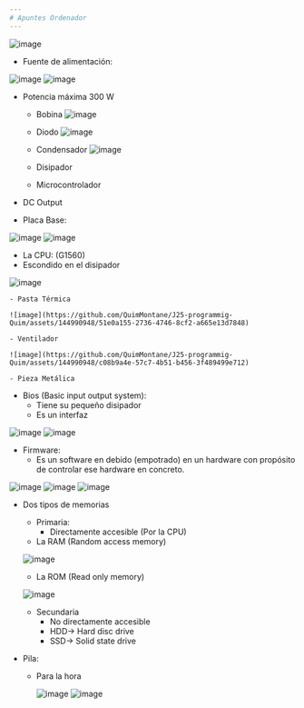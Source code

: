 ```yaml
---
# Apuntes Ordenador
---
```


![image](https://github.com/QuimMontane/J25-programmig-Quim/assets/144990948/3525177a-7d7d-45c8-a488-aa1dfe322f0c)

- Fuente de alimentación:

![image](https://github.com/QuimMontane/J25-programmig-Quim/assets/144990948/4d9da1ce-491d-4af9-bc6d-89db267d54ff)
![image](https://github.com/QuimMontane/J25-programmig-Quim/assets/144990948/a93446cd-23ee-415f-b89e-83fe0c76d025)

  - Potencia máxima 300 W                                    
    - Bobina
    ![image](https://github.com/QuimMontane/J25-programmig-Quim/assets/144990948/62b58ae8-9a10-403f-9da8-3de03af678cd)

    - Diodo
      ![image](https://github.com/QuimMontane/J25-programmig-Quim/assets/144990948/3f3fcc59-9846-47bf-9dc5-03606da791f7)

    - Condensador
      ![image](https://github.com/QuimMontane/J25-programmig-Quim/assets/144990948/619a34b4-081d-4aed-a09c-65236f2d3b8e)

    - Disipador
    - Microcontrolador
  - DC Output


- Placa Base:


![image](https://github.com/QuimMontane/J25-programmig-Quim/assets/144990948/f7d06e14-5c43-4a27-bbcb-154d97b1f281)
![image](https://github.com/QuimMontane/J25-programmig-Quim/assets/144990948/ee3869ac-ae3f-462c-a546-782e7c1715f0)

  - La CPU: (G1560)
  - Escondido en el disipador

![image](https://github.com/QuimMontane/J25-programmig-Quim/assets/144990948/f8be51b6-41e4-43c6-9951-37f87b3df8f5)


    - Pasta Térmica
    
    ![image](https://github.com/QuimMontane/J25-programmig-Quim/assets/144990948/51e0a155-2736-4746-8cf2-a665e13d7848)

    - Ventilador

    ![image](https://github.com/QuimMontane/J25-programmig-Quim/assets/144990948/c08b9a4e-57c7-4b51-b456-3f489499e712)

    - Pieza Metálica

- Bios (Basic input output system):
    - Tiene su pequeño disipador
    - Es un interfaz

![image](https://github.com/QuimMontane/J25-programmig-Quim/assets/144990948/476fc452-901e-4c5a-b5b3-295cbd102590)
![image](https://github.com/QuimMontane/J25-programmig-Quim/assets/144990948/28b4d0cc-929d-4e2a-aa3d-3d9ada1418bf)


- Firmware:
    - Es un software en debido (empotrado) en un hardware con propósito de controlar ese hardware en concreto.

![image](https://github.com/QuimMontane/J25-programmig-Quim/assets/144990948/26de112d-df95-4ab0-86af-73ffd51cd2e3)
![image](https://github.com/QuimMontane/J25-programmig-Quim/assets/144990948/a84b51dc-62ae-4255-990d-0c117ae3d235)
![image](https://github.com/QuimMontane/J25-programmig-Quim/assets/144990948/a45bca87-07a4-4fe0-9157-553abf2c62d2)

- Dos tipos de memorias
    - Primaria:
        - Directamente accesible (Por la CPU)
    - La RAM (Random access memory)
  
   ![image](https://github.com/QuimMontane/J25-programmig-Quim/assets/144990948/558ea0df-742f-4263-874f-d1ded1b36c11)
  
    - La ROM (Read only memory)
      
  ![image](https://github.com/QuimMontane/J25-programmig-Quim/assets/144990948/10f8f4bb-efd0-4e88-a0a1-b1a84400abb3)

    - Secundaria
        - No directamente accesible
        - HDD-> Hard disc drive
        - SSD-> Solid state drive


- Pila: 
    - Para la hora
 
      ![image](https://github.com/QuimMontane/J25-programmig-Quim/assets/144990948/5fd13502-34c5-4bcc-ba0f-03e5ee31fdf1)
      ![image](https://github.com/QuimMontane/J25-programmig-Quim/assets/144990948/ec51705c-aa25-4799-ad49-2a45b68956f3)









